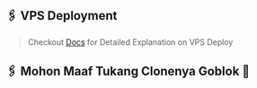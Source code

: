 ## 🖇 VPS Deployment

> Checkout [Docs](https://notreallyshikhar.gitbook.io/yukkimusicbot/deployment/local-hosting-or-vps) for Detailed Explanation on VPS Deploy

## 🖇 Mohon Maaf Tukang Clonenya Goblok 🗿

